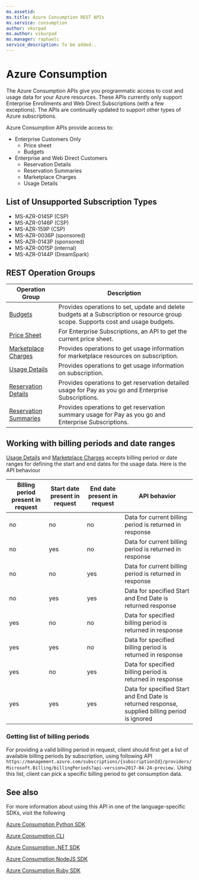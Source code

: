```yaml
---
ms.assetid:
ms.title: Azure Consumption REST APIs
ms.service: consumption
author: vkurpad
ms.author: vikurpad
ms.manager: raphaelc
service_description: To be added..
---
```



# Azure Consumption

The Azure Consumption APIs give you programmatic access to cost and usage data for your Azure resources. These APIs currently only support Enterprise Enrollments and Web Direct  Subscriptions (with a few exceptions). The APIs are continually updated to support other types of Azure subscriptions.

Azure Consumption APIs provide access to:
* Enterprise Customers Only
  * Price sheet
  * Budgets
* Enterprise and Web Direct Customers
  * Reservation Details
  * Reservation Summaries
  * Marketplace Charges
  * Usage Details

## List of Unsupported Subscription Types
* MS-AZR-0145P (CSP)
* MS-AZR-0146P (CSP)
* MS-AZR-159P (CSP)
* MS-AZR-0036P (sponsored)
* MS-AZR-0143P (sponsored)
* MS-AZR-0015P (internal)
* MS-AZR-0144P (DreamSpark)


## REST Operation Groups

| Operation Group | Description |
|-----------------|-------------|
| [Budgets](~/docs-ref-autogen/consumption/Budgets.yml) | Provides operations to set, update and delete budgets at a Subscription or resource group scope. Supports cost and usage budgets.
  [Price Sheet](~/docs-ref-autogen/consumption/PriceSheet.yml) | For Enterprise Subscriptions, an API to get the current price sheet.
  [Marketplace Charges](~/docs-ref-autogen/consumption/Marketplaces.yml) | Provides operations to get usage information for marketplace resources on subscription.
  [Usage Details](~/docs-ref-autogen/consumption/UsageDetails.yml) | Provides operations to get usage information on subscription. |
  [Reservation Details](~/docs-ref-autogen/consumption/ReservationsDetails.yml) | Provides operations to get reservation detailed usage for Pay as you go and Enterprise Subscriptions. |
  [Reservation Summaries](~/docs-ref-autogen/consumption/ReservationsSummaries.yml) | Provides operations to get reservation summary usage for Pay as you go and Enterprise Subscriptions. |


## Working with billing periods and date ranges
[Usage Details](~/docs-ref-autogen/consumption/UsageDetails.yml) and [Marketplace Charges](~/docs-ref-autogen/consumption/Marketplaces.yml) accepts billing period or date ranges for defining the start and end dates for the usage data.
Here is the API behaviour

| Billing period present in request | Start date present in request | End date present in request | API behavior |
|-----------------------------------|-------------------------------|-----------------------------|----------------------------|
| no | no | no | Data for current billing period is returned in response |
| no | yes | no | Data for current billing period is returned in response |
| no | no | yes | Data for current billing period is returned in response |
| no | yes | yes | Data for specified Start and End Date is returned response |
| yes | no | no | Data for specified billing period is returned in response |
| yes | yes | no | Data for specified billing period is returned in response |
| yes | no | yes | Data for specified billing period is returned in response |
| yes | yes | yes | Data for specified Start and End Date is returned response, supplied billing period is ignored |

### Getting list of billing periods
For providing a valid billing period in request, client should first get a list of available billing periods by subscription, using following API
       ` https://management.azure.com/subscriptions/{subscriptionId}/providers/Microsoft.Billing/billingPeriods?api-version=2017-04-24-preview.`
Using this list, client can pick a specific billing period to get consumption data.



## See also

For more information about using this API in one of the language-specific SDKs, visit the following

[Azure Consumption Python SDK](/python/api/overview/azure/consumption?view=azure-python)

[Azure Consumption CLI](/cli/azure/consumption?view=azure-cli-latest)

[Azure Consumption .NET SDK](/dotnet/api/overview/azure/consumption/management?view=azure-dotnet)

[Azure Consumption NodeJS SDK](/javascript/api/overview/azure/consumption?view=azure-node-2.2.0)

[Azure Consumption Ruby SDK](https://rubygems.org/gems/azure_mgmt_consumption)
